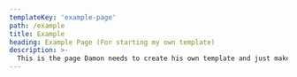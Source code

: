 ```yaml
---
templateKey: 'example-page'
path: /example
title: Example
heading: Example Page (For starting my own template)
description: >-
  This is the page Damon needs to create his own template and just make it like a unique page template, so later we can recreate any pages based on this example page
---
```

